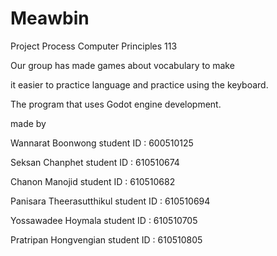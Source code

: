 # Meawbin
Project Process Computer Principles 113

Our group has made games about vocabulary to make 

it easier to practice language and practice using the keyboard.

The program that uses Godot engine development.

made by

Wannarat    Boonwong        student ID : 600510125

Seksan      Chanphet        student ID : 610510674

Chanon      Manojid         student ID : 610510682

Panisara    Theerasutthikul student ID : 610510694

Yossawadee  Hoymala         student ID : 610510705

Pratripan   Hongvengian     student ID : 610510805


